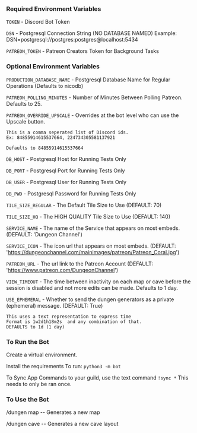 
### Required Environment Variables
`TOKEN` - Discord Bot Token

`DSN` - Postgresql Connection String (NO DATABASE NAMED)
Example: DSN=postgresql://postgres:postgres@localhost:5434

`PATREON_TOKEN` - Patreon Creators Token for Background Tasks
### Optional Environment Variables
`PRODUCTION_DATABASE_NAME` - Postgresql Database Name for Regular Operations (Defaults to nicodb)

`PATREON_POLLING_MINUTES` - Number of Minutes Between Polling Patreon. Defaults to 25.

`PATREON_OVERRIDE_UPSCALE` - Overrides at the bot level who can use the Upscale button. 
```
This is a comma seperated list of Discord ids.
Ex: 84855914615537664, 224734305581137921

Defaults to 84855914615537664
```
`DB_HOST` - Postgresql Host for Running Tests Only

`DB_PORT` - Postgresql Port for Running Tests Only

`DB_USER` - Postgresql User for Running Tests Only

`DB_PWD` - Postgresql Password for Running Tests Only

`TILE_SIZE_REGULAR` - The Default Tile Size to Use (DEFAULT: 70)

`TILE_SIZE_HQ` - The HIGH QUALITY Tile Size to Use (DEFAULT: 140)

`SERVICE_NAME` - The name of the Service that appears on most embeds. (DEFAULT: 'Dungeon Channel')

`SERVICE_ICON` - The icon url that appears on most embeds. (DEFAULT: 'https://dungeonchannel.com/mainimages/patreon/Patreon_Coral.jpg')

`PATREON_URL` - The url link to the Patreon Account (DEFAULT: 'https://www.patreon.com/DungeonChannel')

`VIEW_TIMEOUT` - The time between inactivity on each map or cave before the session is disabled and not more edits can be made. Defaults to 1 day.

`USE_EPHEMERAL` - Whether to send the dungen generators as a private (ephemeral) message. (DEFAULT: True)

```
This uses a text representation to express time
Format is 1w2d1h18m2s  and any combination of that.
DEFAULTS to 1d (1 day)
```

### To Run the Bot
Create a virtual environment.

Install the requirements
To run: `python3 -m bot`

To Sync App Commands to your guild, use the text command `!sync *`
This needs to only be ran once.

### To Use the Bot
/dungen map -- Generates a new map

/dungen cave -- Generates a new cave layout